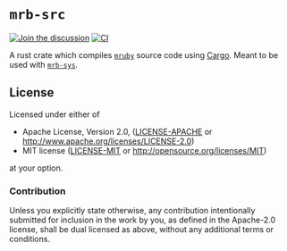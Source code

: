 # `mrb-src`

[![Join the discussion](https://img.shields.io/badge/slack-chat-blue.svg)](https://join.slack.com/t/oxidize-rb/shared_invite/zt-16zv5tqte-Vi7WfzxCesdo2TqF_RYBCw)
[![CI](https://github.com/oxidize-rb/mrb/actions/workflows/ci.yml/badge.svg?branch=main)](https://github.com/oxidize-rb/mrb/actions/workflows/ci.yml)

A rust crate which compiles [`mruby`](https://mruby.org/) source code using [Cargo](https://crates.io/). Meant to be used with [`mrb-sys`](./crates/mrb-sys/readme.md).

## License

Licensed under either of

- Apache License, Version 2.0, ([LICENSE-APACHE](LICENSE-APACHE) or http://www.apache.org/licenses/LICENSE-2.0)
- MIT license ([LICENSE-MIT](LICENSE-MIT) or http://opensource.org/licenses/MIT)

at your option.

### Contribution

Unless you explicitly state otherwise, any contribution intentionally submitted for inclusion in the work by you, as
defined in the Apache-2.0 license, shall be dual licensed as above, without any additional terms or conditions.
